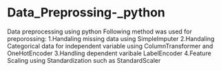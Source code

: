 # Data_Preprossing-_python
Data preprocessing  using python 
Following method was used for preporossing:
     1.Handaling missing data using SimpleImputer
     2.Handaling Categorical data for independent variable using ColumnTransformer and OneHotEncoder
     3.Handling dependent varibale LabelEncoder
     4.Feature Scaling using  Standardization such as StandardScaler
